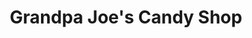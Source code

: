 ---
title: "Grandpa Joe's Candy Shop"
url: /canonsburg/grandpa-joes-candy-shop/
shop: confectionery
---